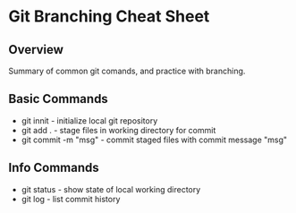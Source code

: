 # Git Branching Cheat Sheet

## Overview

Summary of common git comands, and practice with branching.

## Basic Commands
* git innit - initialize local git repository
* git add . - stage files in working directory for commit
* git commit -m "msg" - commit staged files with commit message "msg"

## Info Commands 
* git status - show state of local working directory
* git log - list commit history